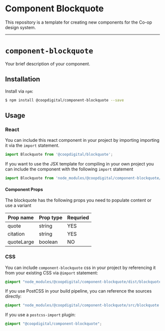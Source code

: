 # Component Blockquote
This repository is a template for creating new components for the Co-op design system.

---

# `component-blockquote`
Your brief description of your component.

## Installation
Install via `npm`:
```bash
$ npm install @coopdigital/component-blockquote --save
```

## Usage

### React
You can include this react component in your project by importing importing it via the `import` statement.
```jsx
import Blockquote from '@coopdigital/blockquote';
```

If you want to use the JSX template for compiling in your own project you can include the component with the following `import` statement

```jsx
import Blockquote from 'node_modules/@coopdigital/component-blockquote/src/Blockquote.jsx'
```

#### Component Props
The blockquote has the following props you need to populate content or use a variant

|Prop name   | Prop type | Requried |
|------------|-----------|----------|
| quote      | string    |   YES    |
| citation   | string    |   YES    |
| quoteLarge | boolean   |   NO     |



### CSS
You can include `component-blockquote` css in your project by referencing it from your existing CSS via `@import` statement:
```css
@import "node_modules/@coopdigital/component-blockquote/dist/blockquote.css";
```

If you use PostCSS in your build pipeline, you can reference the sources directly:
```css
@import "node_modules/@coopdigital/component-blockquote/src/blockquote.pcss";
```

If you use a `postcss-import` plugin:
```css
@import "@coopdigital/component-blockquote";
```
